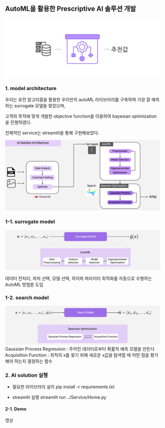 ## AutoML을 활용한 Prescriptive AI 솔루션 개발

![poster](assets/img1.png)


### 1. model architecture
우리는 유전 알고리즘을 활용한 우리만의 autoML 라이브러리를 구축하여 가장 잘 예측하는 surrogate 모델을 찾았으며,

고객의 목적에 맞게 개발한 objective function을 이용하여 bayesian optimization을 진행하였다.

전체적인 service는 streamlit을 통해 구현해보았다.

![poster](assets/img2.png)

### 1-1. surrogate model
![poster](assets/img3.png)

데이터 전처리, 피처 선택, 모델 선택, 하이퍼 파라미터 최적화를 자동으로 수행하는 AutoML 방법론 도입


### 1-2. search model
![poster](assets/img4.png)
Gaussian Process Regression : 주어진 데이터로부터 확률적 예측 모델을 만든다
Acquisition Function : 최적의 x를 찾기 위해 새로운 x값을 탐색할 때 어떤 점을 평가해야 하는지 결정하는 함수



### 2. AI solution 실행

- 필요한 라이브러리 설치
pip install -r requirements.txt

- streamlit 실행 
streamlit run ../Service/Home.py

#### 2-1. Demo
영상